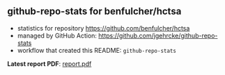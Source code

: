 ## github-repo-stats for benfulcher/hctsa

- statistics for repository https://github.com/benfulcher/hctsa
- managed by GitHub Action: https://github.com/jgehrcke/github-repo-stats
- workflow that created this README: `github-repo-stats`

**Latest report PDF**: [report.pdf](https://github.com/benfulcher/hctsa/raw/github-repo-stats/benfulcher/hctsa/latest-report/report.pdf)

